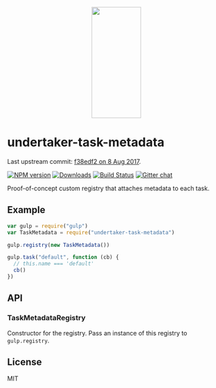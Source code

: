 <p align="center">
  <a href="http://gulpjs.com">
    <img height="257" width="114" src="https://raw.githubusercontent.com/gulpjs/artwork/master/gulp-2x.png">
  </a>
</p>

# undertaker-task-metadata

Last upstream commit: [f38edf2 on 8 Aug 2017](https://github.com/gulpjs/undertaker-task-metadata/commit/f38edf254fd8fd7aafebb96e67bcfb0d75ebc946).

[![NPM version][npm-image]][npm-url] [![Downloads][downloads-image]][npm-url] [![Build Status][travis-image]][travis-url] [![Gitter chat][gitter-image]][gitter-url]

Proof-of-concept custom registry that attaches metadata to each task.

## Example

```js
var gulp = require("gulp")
var TaskMetadata = require("undertaker-task-metadata")

gulp.registry(new TaskMetadata())

gulp.task("default", function (cb) {
  // this.name === 'default'
  cb()
})
```

## API

### TaskMetadataRegistry

Constructor for the registry. Pass an instance of this registry to `gulp.registry`.

## License

MIT

[downloads-image]: http://img.shields.io/npm/dm/undertaker-task-metadata.svg
[npm-url]: https://npmjs.org/package/undertaker-task-metadata
[npm-image]: http://img.shields.io/npm/v/undertaker-task-metadata.svg
[travis-url]: https://travis-ci.org/gulpjs/undertaker-task-metadata
[travis-image]: http://img.shields.io/travis/gulpjs/undertaker-task-metadata.svg
[gitter-url]: https://gitter.im/gulpjs/gulp
[gitter-image]: https://badges.gitter.im/gulpjs/gulp.png

